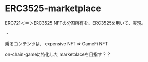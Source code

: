 # ERC3525-marketplace

ERC721＜＝＞ERC3525
NFTの分割所有を、ERC3525を用いて、実現。

・


乗るコンテンツは、
expensive NFT => GameFi NFT



on-chain-gameに特化した marketplaceを目指す？？

